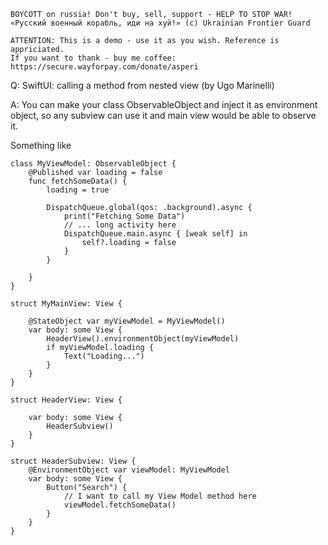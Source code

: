 ```
BOYCOTT on russia! Don't buy, sell, support - HELP TO STOP WAR!
«Русский военный корабль, иди на хуй!» (c) Ukrainian Frontier Guard

ATTENTION: This is a demo - use it as you wish. Reference is appriciated.
If you want to thank - buy me coffee: https://secure.wayforpay.com/donate/asperi
```

Q: SwiftUI: calling a method from nested view (by Ugo Marinelli)

A: You can make your class ObservableObject and inject it as environment object, so any subview can use it and main view would be able to observe it.

Something like

```
class MyViewModel: ObservableObject {
	@Published var loading = false
	func fetchSomeData() {
		loading = true
		
		DispatchQueue.global(qos: .background).async {
			print("Fetching Some Data")
			// ... long activity here
			DispatchQueue.main.async { [weak self] in
				self?.loading = false
			}
		}
		
	}
}

struct MyMainView: View {
	
	@StateObject var myViewModel = MyViewModel()
	var body: some View {
		HeaderView().environmentObject(myViewModel)
		if myViewModel.loading {
			Text("Loading...")
		}
	}
}

struct HeaderView: View {
	
	var body: some View {
		HeaderSubview()
	}
}

struct HeaderSubview: View {
	@EnvironmentObject var viewModel: MyViewModel
	var body: some View {
		Button("Search") {
			// I want to call my View Model method here
			viewModel.fetchSomeData()
		}
	}
}
```

